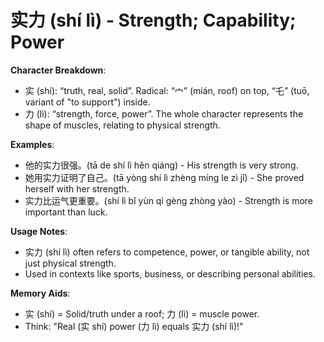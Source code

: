# **实力 (shí lì) - Strength; Capability; Power**

**Character Breakdown**:  
- 实 (shí): “truth, real, solid”. Radical: “宀” (mián, roof) on top, “乇” (tuō, variant of "to support") inside.  
- 力 (lì): “strength, force, power”. The whole character represents the shape of muscles, relating to physical strength.

**Examples**:  
- 他的实力很强。(tā de shí lì hěn qiáng) - His strength is very strong.  
- 她用实力证明了自己。(tā yòng shí lì zhèng míng le zì jǐ) - She proved herself with her strength.  
- 实力比运气更重要。(shí lì bǐ yùn qì gèng zhòng yào) - Strength is more important than luck.

**Usage Notes**:  
- 实力 (shí lì) often refers to competence, power, or tangible ability, not just physical strength.  
- Used in contexts like sports, business, or describing personal abilities.

**Memory Aids**:  
- 实 (shí) = Solid/truth under a roof; 力 (lì) = muscle power.  
- Think: "Real (实 shí) power (力 lì) equals 实力 (shí lì)!"